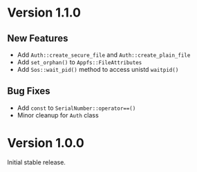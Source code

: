 # Version 1.1.0

## New Features

- Add `Auth::create_secure_file` and `Auth::create_plain_file`
- Add `set_orphan()` to `Appfs::FileAttributes`
- Add `Sos::wait_pid()` method to access unistd `waitpid()`

## Bug Fixes

- Add `const` to `SerialNumber::operator==()`
- Minor cleanup for `Auth` class

# Version 1.0.0

Initial stable release.
